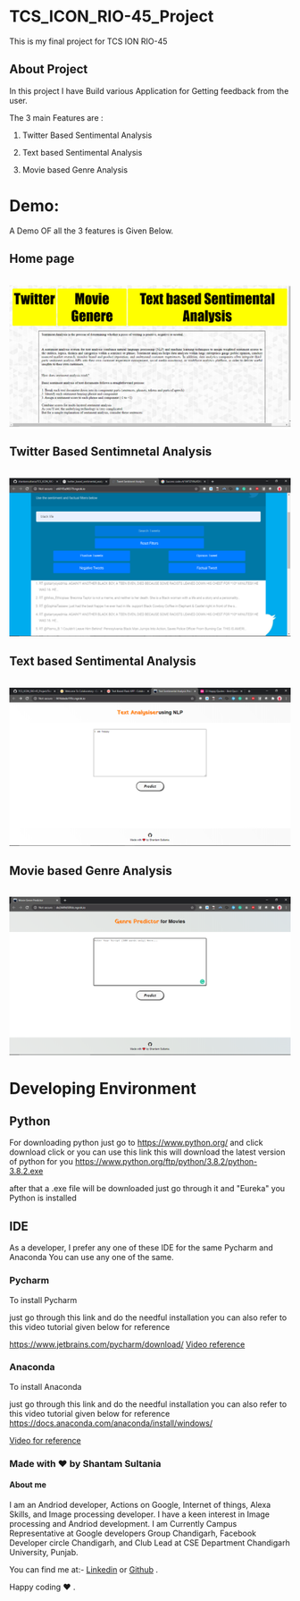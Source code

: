 # TCS_ICON_RIO-45_Project

This is my final project for TCS ION RIO-45 

## About Project 

In this project I have Build various Application for Getting feedback from the user.

The 3 main Features are :

1) Twitter Based Sentimental Analysis

2) Text based Sentimental Analysis

3) Movie based Genre Analysis

# Demo:

A Demo OF all the 3 features is Given Below.

## Home page 

<br>
<img src="/images/homepage.png">
<br>

## Twitter Based Sentimnetal Analysis 

<br>
<img src="/images/twitter.png">
<br>

## Text based Sentimental Analysis
<br>
<img src="images//text.png">
<br>

## Movie based Genre Analysis

<br>
<img src="/images/movie.png">
<br>

# Developing Environment 

## Python 

For downloading python just go to https://www.python.org/ and click download click or you can use this link this will download the latest version of python for you https://www.python.org/ftp/python/3.8.2/python-3.8.2.exe

after that a .exe file will be downloaded just go through it and "Eureka" you Python is installed


## IDE 

As a developer, I prefer any one of these IDE for the same Pycharm and Anaconda You can use any one of the same.

### Pycharm

To install Pycharm 

just go through this link and do the needful installation you can also refer to this video tutorial given below for reference 

https://www.jetbrains.com/pycharm/download/
[Video reference](https://www.youtube.com/watch?v=AUiM1UaRCPc) 

### Anaconda 

To install Anaconda

just go through this link and do the needful installation you can also refer to this video tutorial given below for reference 
https://docs.anaconda.com/anaconda/install/windows/

[Video for reference](https://www.youtube.com/watch?v=T3ff57rxTa8)



### Made with ❤️ by Shantam Sultania

#### About me

I am an Andriod developer, Actions on Google, Internet of things, Alexa Skills, and Image processing developer.
I have a keen interest in Image processing and Andriod development.
I am Currently Campus Representative at Google developers Group Chandigarh, Facebook Developer circle Chandigarh, and Club Lead at CSE Department Chandigarh University, Punjab.

You can find me at:-
[Linkedin](https://www.linkedin.com/in/shantam-sultania-737084175/) or [Github](https://github.com/shantamsultania) .

Happy coding ❤️ .


